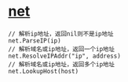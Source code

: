 # [net](https://pkg.go.dev/net)

```golang
// 解析ip地址，返回nil则不是ip地址
net.ParseIP(ip)
// 解析域名或ip地址，返回一个ip地址
net.ResolveIPAddr("ip", address)
// 解析域名或ip地址，返回多个ip地址
net.LookupHost(host)
```
